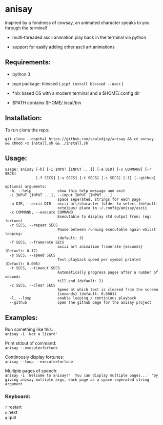 # anisay
 inspired by a fondness of cowsay, 
 an animated character speaks to you through the terminal!

 - multi-threaded ascii animation play back in the terminal via python
 
 - support for easily adding other ascii art animations
        
## Requirements:

- python 3

- pypi package: blessed ( `pip3 install blessed --user` )

- *nix based OS with a modern terminal and a $HOME/.config dir

- $PATH contains $HOME/.local/bin

## Installation:

To run clone the repo:

`git clone --depth=1 https://github.com/sealedjoy/anisay && cd anisay && chmod +x install.sh && ./install.sh` 

## Usage:
```
usage: anisay [-h] [-i INPUT [INPUT ...]] [-a DIR] [-x COMMAND] [-r SECS]
              [-f SECS] [-s SECS] [-t SECS] [-c SECS] [-l] [--github]

optional arguments:
  -h, --help            show this help message and exit
  -i INPUT [INPUT ...], --input INPUT [INPUT ...]
                        space seperated, strings for each page
  -a DIR, --ascii DIR   ascii art/character folder to select (default:
                        octelpus) place in ~/.config/anisay/ascii
  -x COMMAND, --execute COMMAND
                        Executable to display std output from: (eg: fortune)
  -r SECS, --repeat SECS
                        Pause between running executable again whilst looping:
                        (default: 3)
  -f SECS, --framerate SECS
                        ascii art animation framerate {seconds} (Default: 0.17)
  -s SECS, --speed SECS
                        Text playback speed per symbol printed (Default: 0.005)
  -t SECS, --timeout SECS
                        Automatically progress pages after a number of seconds
                        till end (default: 2)
  -c SECS, --clear SECS
                        Speed at which text is cleared from the screen
                        {seconds} (default: 0.0001)
  -l, --loop            enable looping / continious playback
  --github              open the github page for the anisay project

```
## Examples:

Run something like this:  
`anisay -i 'Not a lizard'`

Print stdout of command:  
`anisay --execute=fortune`

Continously display fortunes:  
`anisay --loop --execute=fortune`

Multiple pages of speech:  
`anisay -i 'Welcome to anisay!' 'You can display multiple pages...' 'by giving anisay multiple args, each page as a space seperated string argument `

### Keyboard:

`r` restart  
`n` next  
`q` quit  
 
 



